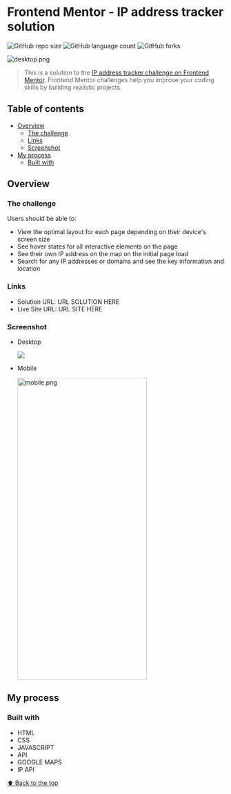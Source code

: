 # Frontend Mentor - IP address tracker solution

![GitHub repo size](https://img.shields.io/github/repo-size/RafaelHDSV/IP-Address-Tracker?style=for-the-badge)
![GitHub language count](https://img.shields.io/github/languages/count/RafaelHDSV/IP-Address-Tracker?style=for-the-badge)
![GitHub forks](https://img.shields.io/github/forks/RafaelHDSV/IP-Address-Tracker?style=for-the-badge)

<img src="desktop.png" alt="desktop.png">

> This is a solution to the [IP address tracker challenge on Frontend Mentor](https://www.frontendmentor.io/challenges/ip-address-tracker-I8-0yYAH0). Frontend Mentor challenges help you improve your coding skills by building realistic projects.

## Table of contents

-    [Overview](#overview)
     -    [The challenge](#the-challenge)
     -    [Links](#links)
     -    [Screenshot](#screenshot)
-    [My process](#my-process)
     -    [Built with](#built-with)

## Overview

### The challenge

Users should be able to:

-    View the optimal layout for each page depending on their device's screen size
-    See hover states for all interactive elements on the page
-    See their own IP address on the map on the initial page load
-    Search for any IP addresses or domains and see the key information and location

### Links

-    Solution URL: URL SOLUTION HERE
-    Live Site URL: URL SITE HERE

### Screenshot

-    Desktop

     ![](desktop.png)

-    Mobile

     <img src="mobile.png" alt="mobile.png" width="300px" height="700px">

## My process

### Built with

-    HTML
-    CSS
-    JAVASCRIPT
-    API
-    GOOGLE MAPS
-    IP API

[⬆ Back to the top](#frontend-mentor---ip-address-tracker-solution)
<br>
